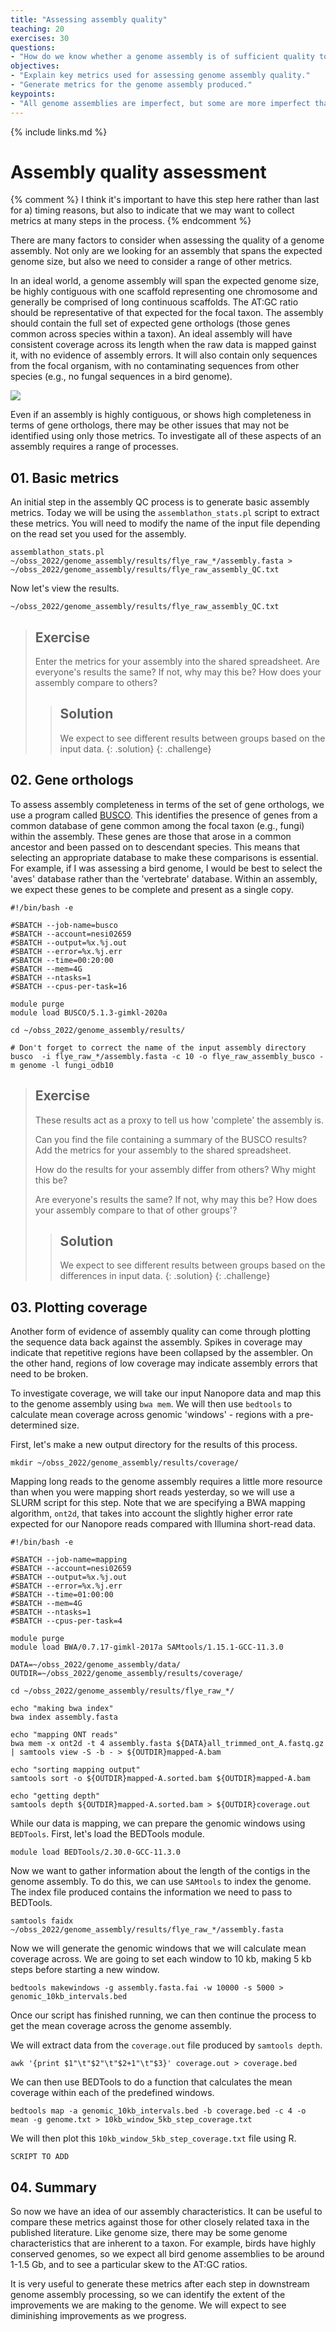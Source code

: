 ```yaml
---
title: "Assessing assembly quality"
teaching: 20
exercises: 30
questions:
- "How do we know whether a genome assembly is of sufficient quality to be biologically accurate?"
objectives:
- "Explain key metrics used for assessing genome assembly quality."
- "Generate metrics for the genome assembly produced."
keypoints:
- "All genome assemblies are imperfect, but some are more imperfect than others. The quality of an assembly must be assessed using multiple lines of evidence."
---
```


{% include links.md %}

# Assembly quality assessment

{% comment %} I think it's important to have this step here rather than last for a) timing reasons, but also to indicate that we may want to collect metrics at many steps in the process. {% endcomment %}

There are many factors to consider when assessing the quality of a genome assembly. Not only are we looking for an assembly that spans the expected genome size, but also we need to consider a range of other metrics.

In an ideal world, a genome assembly will span the expected genome size, be highly contiguous with one scaffold representing one chromosome and generally be comprised of long continuous scaffolds. The AT:GC ratio should be representative of that expected for the focal taxon. The assembly should contain the full set of expected gene orthologs (those genes common across species within a taxon). An ideal assembly will have consistent coverage across its length when the raw data is mapped gainst it, with no evidence of assembly errors. It will also contain only sequences from the focal organism, with no contaminating sequences from other species (e.g., no fungal sequences in a bird genome).

<img src="../fig/nat-dream-genome-space.png">

Even if an assembly is highly contiguous, or shows high completeness in terms of gene orthologs, there may be other issues that may not be identified using only those metrics. To investigate all of these aspects of an assembly requires a range of processes. 

## 01. Basic metrics

An initial step in the assembly QC process is to generate basic assembly metrics. Today we will be using the `assemblathon_stats.pl` script to extract these metrics. You will need to modify the name of the input file depending on the read set you used for the assembly.

```
assemblathon_stats.pl ~/obss_2022/genome_assembly/results/flye_raw_*/assembly.fasta > ~/obss_2022/genome_assembly/results/flye_raw_assembly_QC.txt
```

Now let's view the results.

```
~/obss_2022/genome_assembly/results/flye_raw_assembly_QC.txt
```

> ## Exercise
> Enter the metrics for your assembly into the shared spreadsheet. 
> Are everyone's results the same? If not, why may this be? How does your assembly compare to others? 
>> ## Solution
>> We expect to see different results between groups based on the input data. 
> {: .solution}
{: .challenge}

## 02. Gene orthologs

To assess assembly completeness in terms of the set of gene orthologs, we use a program called [BUSCO](https://busco.ezlab.org/). This identifies the presence of genes from a common database of gene common among the focal taxon (e.g., fungi) within the assembly. These genes are those that arose in a common ancestor and been passed on to descendant species. This means that selecting an appropriate database to make these comparisons is essential. For example, if I was assessing a bird genome, I would be best to select the 'aves' database rather than the 'vertebrate' database. Within an assembly, we expect these genes to be complete and present as a single copy.  

```
#!/bin/bash -e

#SBATCH --job-name=busco
#SBATCH --account=nesi02659
#SBATCH --output=%x.%j.out
#SBATCH --error=%x.%j.err
#SBATCH --time=00:20:00
#SBATCH --mem=4G
#SBATCH --ntasks=1
#SBATCH --cpus-per-task=16

module purge
module load BUSCO/5.1.3-gimkl-2020a

cd ~/obss_2022/genome_assembly/results/ 

# Don't forget to correct the name of the input assembly directory
busco  -i flye_raw_*/assembly.fasta -c 10 -o flye_raw_assembly_busco -m genome -l fungi_odb10
```

> ## Exercise
> These results act as a proxy to tell us how 'complete' the assembly is. 
> 
> Can you find the file containing a summary of the BUSCO results? Add the metrics for your assembly to the shared spreadsheet. 
> 
> How do the results for your assembly differ from others? Why might this be?
> 
> Are everyone's results the same? If not, why may this be? How does your assembly compare to that of other groups'? 
> 
>> ## Solution
>> We expect to see different results between groups based on the differences in input data. 
> {: .solution}
{: .challenge}


## 03. Plotting coverage

Another form of evidence of assembly quality can come through plotting the sequence data back against the assembly. Spikes in coverage may indicate that repetitive regions have been collapsed by the assembler. On the other hand, regions of low coverage may indicate assembly errors that need to be broken.

To investigate coverage, we will take our input Nanopore data and map this to the genome assembly using `bwa mem`. We will then use `bedtools` to calculate mean coverage across genomic 'windows' - regions with a pre-determined size.

First, let's make a new output directory for the results of this process.

```
mkdir ~/obss_2022/genome_assembly/results/coverage/ 
```

Mapping long reads to the genome assembly requires a little more resource than when you were mapping short reads yesterday, so we will use a SLURM script for this step. Note that we are specifying a BWA mapping algorithm, `ont2d`, that takes into account the slightly higher error rate expected for our Nanopore reads compared with Illumina short-read data.

```
#!/bin/bash -e

#SBATCH --job-name=mapping
#SBATCH --account=nesi02659
#SBATCH --output=%x.%j.out
#SBATCH --error=%x.%j.err
#SBATCH --time=01:00:00
#SBATCH --mem=4G
#SBATCH --ntasks=1
#SBATCH --cpus-per-task=4

module purge
module load BWA/0.7.17-gimkl-2017a SAMtools/1.15.1-GCC-11.3.0

DATA=~/obss_2022/genome_assembly/data/
OUTDIR=~/obss_2022/genome_assembly/results/coverage/

cd ~/obss_2022/genome_assembly/results/flye_raw_*/

echo "making bwa index"
bwa index assembly.fasta

echo "mapping ONT reads"
bwa mem -x ont2d -t 4 assembly.fasta ${DATA}all_trimmed_ont_A.fastq.gz | samtools view -S -b - > ${OUTDIR}mapped-A.bam

echo "sorting mapping output"
samtools sort -o ${OUTDIR}mapped-A.sorted.bam ${OUTDIR}mapped-A.bam

echo "getting depth"
samtools depth ${OUTDIR}mapped-A.sorted.bam > ${OUTDIR}coverage.out
```

While our data is mapping, we can prepare the genomic windows using `BEDTools`. First, let's load the BEDTools module.

```
module load BEDTools/2.30.0-GCC-11.3.0
```

Now we want to gather information about the length of the contigs in the genome assembly. To do this, we can use `SAMtools` to index the genome. The index file produced contains the information we need to pass to BEDTools. 

```
samtools faidx ~/obss_2022/genome_assembly/results/flye_raw_*/assembly.fasta
```

Now we will generate the genomic windows that we will calculate mean coverage across. We are going to set each window to 10 kb, making 5 kb steps before starting a new window. 

```
bedtools makewindows -g assembly.fasta.fai -w 10000 -s 5000 > genomic_10kb_intervals.bed
```

Once our script has finished running, we can then continue the process to get the mean coverage across the genome assembly.

We will extract data from the `coverage.out` file produced by `samtools depth`.

```
awk '{print $1"\t"$2"\t"$2+1"\t"$3}' coverage.out > coverage.bed
```

We can then use BEDTools to do a function that calculates the mean coverage within each of the predefined windows. 

```
bedtools map -a genomic_10kb_intervals.bed -b coverage.bed -c 4 -o mean -g genome.txt > 10kb_window_5kb_step_coverage.txt
```

We will then plot this `10kb_window_5kb_step_coverage.txt` file using R.

```
SCRIPT TO ADD
```

## 04. Summary

So now we have an idea of our assembly characteristics. It can be useful to compare these metrics against those for other closely related taxa in the published literature. Like genome size, there may be some genome characteristics that are inherent to a taxon. For example, birds have highly conserved genomes, so we expect all bird genome assemblies to be around 1-1.5 Gb, and to see a particular skew to the AT:GC ratios. 

It is very useful to generate these metrics after each step in downstream genome assembly processing, so we can identify the extent of the improvements we are making to the genome. We will expect to see diminishing improvements as we progress.
